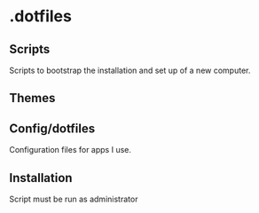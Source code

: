 # .dotfiles

## Scripts
Scripts to bootstrap the installation and set up of a new computer.

## Themes

## Config/dotfiles
Configuration files for apps I use.

## Installation
Script must be run as administrator
